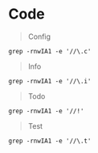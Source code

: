 # Code
>Config
```
grep -rnwIA1 -e '//\.c'
```
>Info
```
grep -rnwIA1 -e '//\.i'
```
>Todo
```
grep -rnwIA1 -e '//!'
```
>Test
```
grep -rnwIA1 -e '//\.t'
```
